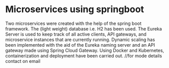 # Microservices using  springboot  
Two microservices were created with the help of the spring boot framework.​​
The (light weight) database i.e. H2 ​has been used.​
The Eureka Server is used to keep track of all active clients, API gateways, and microservice instances that are currently running.​​
Dynamic scaling has been implemented with the aid of the Eureka naming server and an API gateway made using Spring Cloud Gateway.​​
Using Docker and Kubernetes, containerization and deployment have been carried out.​​
//for mode details contact on email
